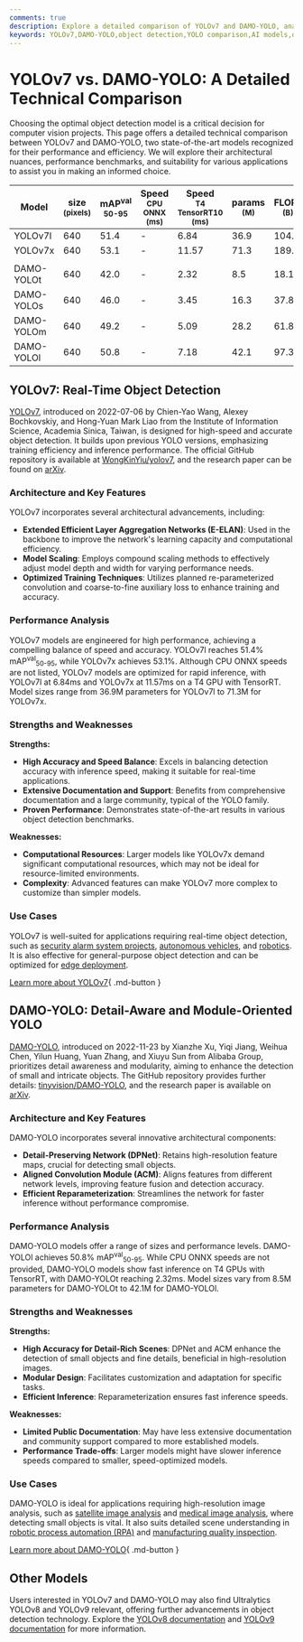 ```yaml
---
comments: true
description: Explore a detailed comparison of YOLOv7 and DAMO-YOLO, analyzing their architecture, performance, and best use cases for object detection projects.
keywords: YOLOv7,DAMO-YOLO,object detection,YOLO comparison,AI models,deep learning,computer vision,model benchmarks,real-time detection
---
```


# YOLOv7 vs. DAMO-YOLO: A Detailed Technical Comparison

Choosing the optimal object detection model is a critical decision for computer vision projects. This page offers a detailed technical comparison between YOLOv7 and DAMO-YOLO, two state-of-the-art models recognized for their performance and efficiency. We will explore their architectural nuances, performance benchmarks, and suitability for various applications to assist you in making an informed choice.

<script async src="https://cdn.jsdelivr.net/npm/chart.js"></script>
<script defer src="../../javascript/benchmark.js"></script>

<canvas id="modelComparisonChart" width="1024" height="400" active-models='["YOLOv7", "DAMO-YOLO"]'></canvas>

| Model      | size<br><sup>(pixels) | mAP<sup>val<br>50-95 | Speed<br><sup>CPU ONNX<br>(ms) | Speed<br><sup>T4 TensorRT10<br>(ms) | params<br><sup>(M) | FLOPs<br><sup>(B) |
|------------|-----------------------|----------------------|--------------------------------|-------------------------------------|--------------------|-------------------|
| YOLOv7l    | 640                   | 51.4                 | -                              | 6.84                                | 36.9               | 104.7             |
| YOLOv7x    | 640                   | 53.1                 | -                              | 11.57                               | 71.3               | 189.9             |
|            |                       |                      |                                |                                     |                    |                   |
| DAMO-YOLOt | 640                   | 42.0                 | -                              | 2.32                                | 8.5                | 18.1              |
| DAMO-YOLOs | 640                   | 46.0                 | -                              | 3.45                                | 16.3               | 37.8              |
| DAMO-YOLOm | 640                   | 49.2                 | -                              | 5.09                                | 28.2               | 61.8              |
| DAMO-YOLOl | 640                   | 50.8                 | -                              | 7.18                                | 42.1               | 97.3              |

## YOLOv7: Real-Time Object Detection

[YOLOv7](https://docs.ultralytics.com/models/yolov7/), introduced on 2022-07-06 by Chien-Yao Wang, Alexey Bochkovskiy, and Hong-Yuan Mark Liao from the Institute of Information Science, Academia Sinica, Taiwan, is designed for high-speed and accurate object detection. It builds upon previous YOLO versions, emphasizing training efficiency and inference performance. The official GitHub repository is available at [WongKinYiu/yolov7](https://github.com/WongKinYiu/yolov7), and the research paper can be found on [arXiv](https://arxiv.org/abs/2207.02696).

### Architecture and Key Features

YOLOv7 incorporates several architectural advancements, including:

- **Extended Efficient Layer Aggregation Networks (E-ELAN)**: Used in the backbone to improve the network's learning capacity and computational efficiency.
- **Model Scaling**: Employs compound scaling methods to effectively adjust model depth and width for varying performance needs.
- **Optimized Training Techniques**: Utilizes planned re-parameterized convolution and coarse-to-fine auxiliary loss to enhance training and accuracy.

### Performance Analysis

YOLOv7 models are engineered for high performance, achieving a compelling balance of speed and accuracy. YOLOv7l reaches 51.4% mAP<sup>val</sup><sub>50-95</sub>, while YOLOv7x achieves 53.1%. Although CPU ONNX speeds are not listed, YOLOv7 models are optimized for rapid inference, with YOLOv7l at 6.84ms and YOLOv7x at 11.57ms on a T4 GPU with TensorRT. Model sizes range from 36.9M parameters for YOLOv7l to 71.3M for YOLOv7x.

### Strengths and Weaknesses

**Strengths:**

- **High Accuracy and Speed Balance**: Excels in balancing detection accuracy with inference speed, making it suitable for real-time applications.
- **Extensive Documentation and Support**: Benefits from comprehensive documentation and a large community, typical of the YOLO family.
- **Proven Performance**: Demonstrates state-of-the-art results in various object detection benchmarks.

**Weaknesses:**

- **Computational Resources**: Larger models like YOLOv7x demand significant computational resources, which may not be ideal for resource-limited environments.
- **Complexity**: Advanced features can make YOLOv7 more complex to customize than simpler models.

### Use Cases

YOLOv7 is well-suited for applications requiring real-time object detection, such as [security alarm system projects](https://www.ultralytics.com/blog/security-alarm-system-projects-with-ultralytics-yolov8), [autonomous vehicles](https://www.ultralytics.com/solutions/ai-in-self-driving), and [robotics](https://www.ultralytics.com/glossary/robotics). It is also effective for general-purpose object detection and can be optimized for [edge deployment](https://www.ultralytics.com/glossary/edge-ai).

[Learn more about YOLOv7](https://docs.ultralytics.com/models/yolov7/){ .md-button }

## DAMO-YOLO: Detail-Aware and Module-Oriented YOLO

[DAMO-YOLO](https://github.com/tinyvision/DAMO-YOLO), introduced on 2022-11-23 by Xianzhe Xu, Yiqi Jiang, Weihua Chen, Yilun Huang, Yuan Zhang, and Xiuyu Sun from Alibaba Group, prioritizes detail awareness and modularity, aiming to enhance the detection of small and intricate objects. The GitHub repository provides further details: [tinyvision/DAMO-YOLO](https://github.com/tinyvision/DAMO-YOLO), and the research paper is available on [arXiv](https://arxiv.org/abs/2211.15444v2).

### Architecture and Key Features

DAMO-YOLO incorporates several innovative architectural components:

- **Detail-Preserving Network (DPNet)**: Retains high-resolution feature maps, crucial for detecting small objects.
- **Aligned Convolution Module (ACM)**: Aligns features from different network levels, improving feature fusion and detection accuracy.
- **Efficient Reparameterization**: Streamlines the network for faster inference without performance compromise.

### Performance Analysis

DAMO-YOLO models offer a range of sizes and performance levels. DAMO-YOLOl achieves 50.8% mAP<sup>val</sup><sub>50-95</sub>. While CPU ONNX speeds are not provided, DAMO-YOLO models show fast inference on T4 GPUs with TensorRT, with DAMO-YOLOt reaching 2.32ms. Model sizes vary from 8.5M parameters for DAMO-YOLOt to 42.1M for DAMO-YOLOl.

### Strengths and Weaknesses

**Strengths:**

- **High Accuracy for Detail-Rich Scenes**: DPNet and ACM enhance the detection of small objects and fine details, beneficial in high-resolution images.
- **Modular Design**: Facilitates customization and adaptation for specific tasks.
- **Efficient Inference**: Reparameterization ensures fast inference speeds.

**Weaknesses:**

- **Limited Public Documentation**: May have less extensive documentation and community support compared to more established models.
- **Performance Trade-offs**: Larger models might have slower inference speeds compared to smaller, speed-optimized models.

### Use Cases

DAMO-YOLO is ideal for applications requiring high-resolution image analysis, such as [satellite image analysis](https://www.ultralytics.com/blog/using-computer-vision-to-analyse-satellite-imagery) and [medical image analysis](https://www.ultralytics.com/glossary/medical-image-analysis), where detecting small objects is vital. It also suits detailed scene understanding in [robotic process automation (RPA)](https://www.ultralytics.com/glossary/robotic-process-automation-rpa) and [manufacturing quality inspection](https://www.ultralytics.com/blog/quality-inspection-in-manufacturing-traditional-vs-deep-learning-methods).

[Learn more about DAMO-YOLO](https://github.com/tinyvision/DAMO-YOLO){ .md-button }

## Other Models

Users interested in YOLOv7 and DAMO-YOLO may also find Ultralytics YOLOv8 and YOLOv9 relevant, offering further advancements in object detection technology. Explore the [YOLOv8 documentation](https://docs.ultralytics.com/models/yolov8/) and [YOLOv9 documentation](https://docs.ultralytics.com/models/yolov9/) for more information.
